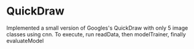 # QuickDraw
Implemented a small version of Googles's QuickDraw with only 5 image classes using cnn.
To execute, run readData, then modelTrainer, finally evaluateModel
